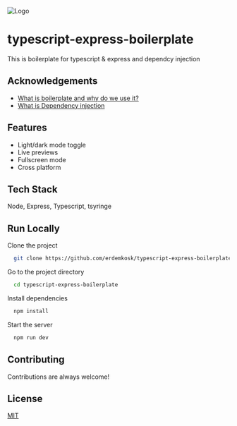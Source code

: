 
![Logo](https://i.imgur.com/q4gXVQ7.png)


# typescript-express-boilerplate


This is boilerplate for typescript & express and dependcy injection



## Acknowledgements

 - [What is boilerplate and why do we use it?](https://www.freecodecamp.org/news/whats-boilerplate-and-why-do-we-use-it-let-s-check-out-the-coding-style-guide-ac2b6c814ee7/)
 - [What is Dependency injection](https://en.wikipedia.org/wiki/Dependency_injection)


## Features

- Light/dark mode toggle
- Live previews
- Fullscreen mode
- Cross platform


## Tech Stack

Node, Express, Typescript, tsyringe


## Run Locally

Clone the project

```bash
  git clone https://github.com/erdemkosk/typescript-express-boilerplate.git
```

Go to the project directory

```bash
  cd typescript-express-boilerplate
```

Install dependencies

```bash
  npm install
```

Start the server

```bash
  npm run dev
```


## Contributing

Contributions are always welcome!




## License

[MIT](https://choosealicense.com/licenses/mit/)

